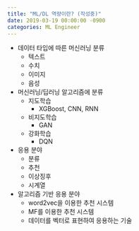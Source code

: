 ```yaml
---
title: "ML/DL 역량이란? (작성중)"
date: 2019-03-19 00:00:00 -0900
categories: ML Engineer
---
```


* 데이터 타입에 따른 머신러닝 분류
  * 텍스트 
  * 수치
  * 이미지
  * 음성
* 머신러닝/딥러닝 알고리즘에 분류
  * 지도학습
    * XGBoost, CNN, RNN
  * 비지도학습
    * GAN
  * 강화학습
    * DQN    
* 응용 분야
  * 분류
  * 추천
  * 이상징후
  * 시계열
* 알고리즘 기반 응용 분야
  * word2vec을 이용한 추천 시스템
  * MF를 이용한 추천 시스템
  * 데이터를 벡터로 표현하여 응용하는 기술


